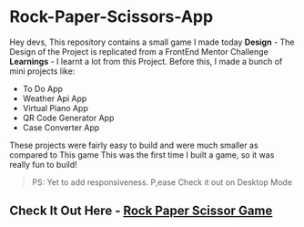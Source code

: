 # Rock-Paper-Scissors-App
Hey devs, 
This repository contains a small game I made today
**Design** - The Design of the Project is replicated from a FrontEnd Mentor Challenge
**Learnings** - I learnt a lot from this Project. Before this, I made a bunch of mini projects like:
- To Do App
- Weather Api App
- Virtual Piano App
- QR Code Generator App
- Case Converter App

These projects were fairly easy to build and were much smaller as compared to This game
This was the first time I built a game, so it was really fun to build!
> PS: Yet to add responsiveness. P,ease Check it out on Desktop Mode
## Check It Out Here - [Rock Paper Scissor Game](https://rock-paper-scissors-krish4856.netlify.app/)

